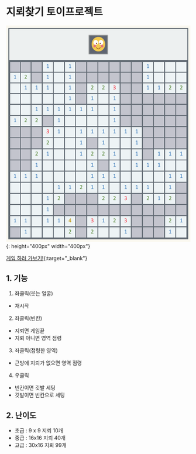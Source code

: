 # 지뢰찾기 토이프로젝트

![](./images/중급.png){: height="400px" width="400px"}

[게임 하러 가보기!](https://charles098.github.io/Toy-Project--Minesweeper/easy.html){:target="_blank"}      

## 1. 기능
1) 좌클릭(웃는 얼굴)   
 - 재시작   
2) 좌클릭(빈칸)   
 - 지뢰면 게임끝   
 - 지뢰 아니면 영역 점령
3) 좌클릭(점령한 영역)  
 - 근방에 지뢰가 없으면 영역 점령   
4) 우클릭
 - 빈칸이면 깃발 세팅
 - 깃발이면 빈칸으로 세팅

 ## 2. 난이도
 - 초급 : 9 x 9  지뢰 10개   
 - 중급 : 16x16  지뢰 40개   
 - 고급 : 30x16  지뢰 99개    
